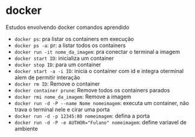 # docker
Estudos envolvendo docker
comandos aprendido
- `docker ps`: pra listar os containers em execução
- `docker ps -a`: pr: a listar todos os containers
- `docker run -it nome_da_imagem`: pra conectar o terminal a imagem
- `docker start ID`: inicializa um container
- `docker stop ID`: para um container
- `docker start -a -i ID`: inicia o container com id e integra oterminal alem de permitir interação
- `docker rm ID`: Remove o container
- `docker container prune`: Remove todos os containers parados
- `docker rmi nome_da_imagem`: Remove a imagem
- `docker run -d -P --name Nome nomeimagem`: executa um container, não trava o terminal nele  e cirar uma porta
- `docker run -d -p 12345:80 nomeimagem`: defina a porta
- `docker run -d -P -e AUTHOR="Fulano" nomeimagem`: define variavel de ambiente
